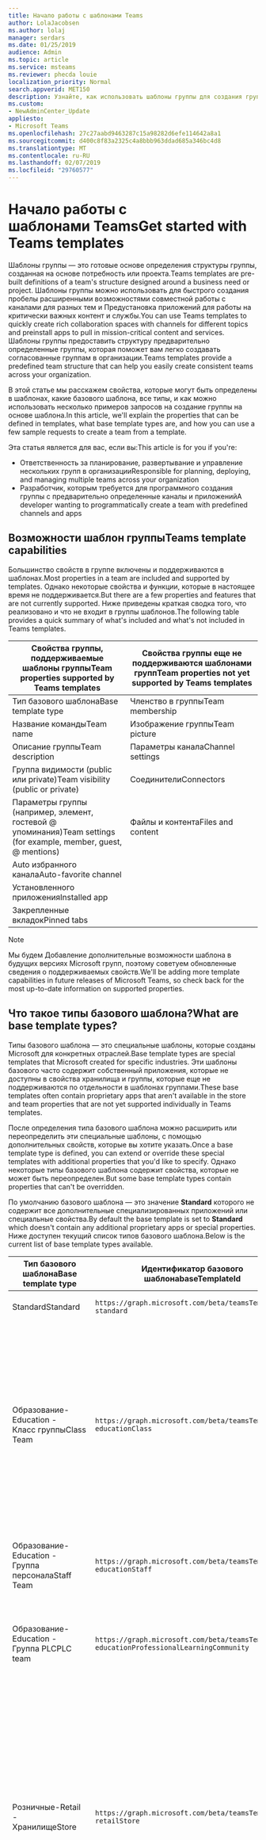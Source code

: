 ```yaml
---
title: Начало работы с шаблонами Teams
author: LolaJacobsen
ms.author: lolaj
manager: serdars
ms.date: 01/25/2019
audience: Admin
ms.topic: article
ms.service: msteams
ms.reviewer: phecda louie
localization_priority: Normal
search.appverid: MET150
description: Узнайте, как использовать шаблоны группы для создания группы с предварительно определенные каналы.
ms.custom:
- NewAdminCenter_Update
appliesto:
- Microsoft Teams
ms.openlocfilehash: 27c27aabd9463287c15a98282d6efe114642a8a1
ms.sourcegitcommit: d400c8f83a2325c4a8bbb963ddad685a346bc4d8
ms.translationtype: MT
ms.contentlocale: ru-RU
ms.lasthandoff: 02/07/2019
ms.locfileid: "29760577"
---
```

# <a name="get-started-with-teams-templates"></a><span data-ttu-id="11449-103">Начало работы с шаблонами Teams</span><span class="sxs-lookup"><span data-stu-id="11449-103">Get started with Teams templates</span></span> 

<span data-ttu-id="11449-104">Шаблоны группы — это готовые основе определения структуры группы, созданная на основе потребность или проекта.</span><span class="sxs-lookup"><span data-stu-id="11449-104">Teams templates are pre-built definitions of a team's structure designed around a business need or project.</span></span> <span data-ttu-id="11449-105">Шаблоны группы можно использовать для быстрого создания пробелы расширенными возможностями совместной работы с каналами для разных тем и Предустановка приложений для работы на критически важных контент и службы.</span><span class="sxs-lookup"><span data-stu-id="11449-105">You can use Teams templates to quickly create rich collaboration spaces with channels for different topics and preinstall apps to pull in mission-critical content and services.</span></span> <span data-ttu-id="11449-106">Шаблоны группы предоставить структуру предварительно определенные группы, которая поможет вам легко создавать согласованные группам в организации.</span><span class="sxs-lookup"><span data-stu-id="11449-106">Teams templates provide a predefined team structure that can help you easily create consistent teams across your organization.</span></span> 

<span data-ttu-id="11449-107">В этой статье мы расскажем свойства, которые могут быть определены в шаблонах, какие базового шаблона, все типы, и как можно использовать несколько примеров запросов на создание группы на основе шаблона.</span><span class="sxs-lookup"><span data-stu-id="11449-107">In this article, we'll explain the properties that can be defined in templates, what base template types are, and how you can use a few sample requests to create a team from a template.</span></span>
 
<span data-ttu-id="11449-108">Эта статья является для вас, если вы:</span><span class="sxs-lookup"><span data-stu-id="11449-108">This article is for you if you're:</span></span>

- <span data-ttu-id="11449-109">Ответственность за планирование, развертывание и управление нескольких групп в организации</span><span class="sxs-lookup"><span data-stu-id="11449-109">Responsible for planning, deploying, and managing multiple teams across your organization</span></span><br>
- <span data-ttu-id="11449-110">Разработчик, которым требуется для программного создания группы с предварительно определенные каналы и приложений</span><span class="sxs-lookup"><span data-stu-id="11449-110">A developer wanting to programmatically create a team with predefined channels and apps</span></span> 

## <a name="teams-template-capabilities"></a><span data-ttu-id="11449-111">Возможности шаблон группы</span><span class="sxs-lookup"><span data-stu-id="11449-111">Teams template capabilities</span></span>

<span data-ttu-id="11449-112">Большинство свойств в группе включены и поддерживаются в шаблонах.</span><span class="sxs-lookup"><span data-stu-id="11449-112">Most properties in a team are included and supported by templates.</span></span> <span data-ttu-id="11449-113">Однако некоторые свойства и функции, которые в настоящее время не поддерживается.</span><span class="sxs-lookup"><span data-stu-id="11449-113">But there are a few properties and features that are not currently supported.</span></span> <span data-ttu-id="11449-114">Ниже приведены краткая сводка того, что реализовано и что не входит в группы шаблонов.</span><span class="sxs-lookup"><span data-stu-id="11449-114">The following table provides a quick summary of what's included and what's not included in Teams templates.</span></span>

| <span data-ttu-id="11449-115">**Свойства группы, поддерживаемые шаблоны группы**</span><span class="sxs-lookup"><span data-stu-id="11449-115">**Team properties supported by Teams templates**</span></span> | <span data-ttu-id="11449-116">**Свойства группы еще не поддерживаются шаблонами групп**</span><span class="sxs-lookup"><span data-stu-id="11449-116">**Team properties not yet supported by Teams templates**</span></span> |
| ------------------------------------------------ | -------------------------------------------------------- |
| <span data-ttu-id="11449-117">Тип базового шаблона</span><span class="sxs-lookup"><span data-stu-id="11449-117">Base template type</span></span> | <span data-ttu-id="11449-118">Членство в группы</span><span class="sxs-lookup"><span data-stu-id="11449-118">Team membership</span></span> |
| <span data-ttu-id="11449-119">Название команды</span><span class="sxs-lookup"><span data-stu-id="11449-119">Team name</span></span> | <span data-ttu-id="11449-120">Изображение группы</span><span class="sxs-lookup"><span data-stu-id="11449-120">Team picture</span></span> |
| <span data-ttu-id="11449-121">Описание группы</span><span class="sxs-lookup"><span data-stu-id="11449-121">Team description</span></span> | <span data-ttu-id="11449-122">Параметры канала</span><span class="sxs-lookup"><span data-stu-id="11449-122">Channel settings</span></span> |
| <span data-ttu-id="11449-123">Группа видимости (public или private)</span><span class="sxs-lookup"><span data-stu-id="11449-123">Team visibility (public or private)</span></span> | <span data-ttu-id="11449-124">Соединители</span><span class="sxs-lookup"><span data-stu-id="11449-124">Connectors</span></span> |
| <span data-ttu-id="11449-125">Параметры группы (например, элемент, гостевой @ упоминания)</span><span class="sxs-lookup"><span data-stu-id="11449-125">Team settings (for example, member, guest, @ mentions)</span></span> | <span data-ttu-id="11449-126">Файлы и контента</span><span class="sxs-lookup"><span data-stu-id="11449-126">Files and content</span></span> |
| <span data-ttu-id="11449-127">Auto избранного канала</span><span class="sxs-lookup"><span data-stu-id="11449-127">Auto-favorite channel</span></span> | |
| <span data-ttu-id="11449-128">Установленного приложения</span><span class="sxs-lookup"><span data-stu-id="11449-128">Installed app</span></span> | |
| <span data-ttu-id="11449-129">Закрепленные вкладок</span><span class="sxs-lookup"><span data-stu-id="11449-129">Pinned tabs</span></span> | | 

> [!NOTE]
> <span data-ttu-id="11449-130">Мы будем Добавление дополнительные возможности шаблона в будущих версиях Microsoft групп, поэтому советуем обновленные сведения о поддерживаемых свойств.</span><span class="sxs-lookup"><span data-stu-id="11449-130">We'll be adding more template capabilities in future releases of Microsoft Teams, so check back for the most up-to-date information on supported properties.</span></span>

## <a name="what-are-base-template-types"></a><span data-ttu-id="11449-131">Что такое типы базового шаблона?</span><span class="sxs-lookup"><span data-stu-id="11449-131">What are base template types?</span></span>

<span data-ttu-id="11449-132">Типы базового шаблона — это специальные шаблоны, которые созданы Microsoft для конкретных отраслей.</span><span class="sxs-lookup"><span data-stu-id="11449-132">Base template types are special templates that Microsoft created for specific industries.</span></span> <span data-ttu-id="11449-133">Эти шаблоны базового часто содержит собственный приложения, которые не доступны в свойства хранилища и группы, которые еще не поддерживаются по отдельности в шаблонах группами.</span><span class="sxs-lookup"><span data-stu-id="11449-133">These base templates often contain proprietary apps that aren't available in the store and team properties that are not yet supported individually in Teams templates.</span></span>

<span data-ttu-id="11449-134">После определения типа базового шаблона можно расширить или переопределить эти специальные шаблоны, с помощью дополнительных свойств, которые вы хотите указать.</span><span class="sxs-lookup"><span data-stu-id="11449-134">Once a base template type is defined, you can extend or override these special templates with additional properties that you'd like to specify.</span></span> <span data-ttu-id="11449-135">Однако некоторые типы базового шаблона содержит свойства, которые не может быть переопределен.</span><span class="sxs-lookup"><span data-stu-id="11449-135">But some base template types contain properties that can't be overridden.</span></span> 

<span data-ttu-id="11449-136">По умолчанию базового шаблона — это значение **Standard** которого не содержит все дополнительные специализированных приложений или специальные свойства.</span><span class="sxs-lookup"><span data-stu-id="11449-136">By default the base template is set to **Standard** which doesn't contain any additional proprietary apps or special properties.</span></span> <span data-ttu-id="11449-137">Ниже доступен текущий список типов базового шаблона.</span><span class="sxs-lookup"><span data-stu-id="11449-137">Below is the current list of base template types available.</span></span>

| <span data-ttu-id="11449-138">Тип базового шаблона</span><span class="sxs-lookup"><span data-stu-id="11449-138">Base template type</span></span> | <span data-ttu-id="11449-139">Идентификатор базового шаблона</span><span class="sxs-lookup"><span data-stu-id="11449-139">baseTemplateId</span></span> | <span data-ttu-id="11449-140">Свойства, входящие в состав этот базовый шаблон</span><span class="sxs-lookup"><span data-stu-id="11449-140">Properties that come with this base template</span></span> |
| ------------------ | -------------- | ----------------------------------------------------- |
| <span data-ttu-id="11449-141">Standard</span><span class="sxs-lookup"><span data-stu-id="11449-141">Standard</span></span> | `https://graph.microsoft.com/beta/teamsTemplates/`<br>`standard` | <span data-ttu-id="11449-142">Нет дополнительных приложений и свойства</span><span class="sxs-lookup"><span data-stu-id="11449-142">No additional apps and properties</span></span> |
| <span data-ttu-id="11449-143">Образование-</span><span class="sxs-lookup"><span data-stu-id="11449-143">Education -</span></span><br><span data-ttu-id="11449-144">Класс группы</span><span class="sxs-lookup"><span data-stu-id="11449-144">Class Team</span></span> | `https://graph.microsoft.com/beta/teamsTemplates/`<br>`educationClass` | <span data-ttu-id="11449-145">Приложения:</span><span class="sxs-lookup"><span data-stu-id="11449-145">Apps:</span></span><ul><li><span data-ttu-id="11449-146">Записной книжке OneNote класс (прикрепленных к вкладке « **Общие** »)</span><span class="sxs-lookup"><span data-stu-id="11449-146">OneNote Class Notebook (pinned to the **General** tab)</span></span> </li><li><span data-ttu-id="11449-147">Назначения приложения (прикрепленных к вкладке « **Общие** »)</span><span class="sxs-lookup"><span data-stu-id="11449-147">Assignments app (pinned to the **General** tab)</span></span></li></ul> <span data-ttu-id="11449-148">Свойства группы:</span><span class="sxs-lookup"><span data-stu-id="11449-148">Team properties:</span></span><ul><li><span data-ttu-id="11449-149">Группа видимости, задайте значение **HiddenMembership** (не может быть переопределен)</span><span class="sxs-lookup"><span data-stu-id="11449-149">Team visibility set to **HiddenMembership** (cannot be overridden)</span></span></li></ul> |
| <span data-ttu-id="11449-150">Образование-</span><span class="sxs-lookup"><span data-stu-id="11449-150">Education -</span></span><br><span data-ttu-id="11449-151">Группа персонала</span><span class="sxs-lookup"><span data-stu-id="11449-151">Staff Team</span></span> | `https://graph.microsoft.com/beta/teamsTemplates/`<br>`educationStaff` | <span data-ttu-id="11449-152">Приложения:</span><span class="sxs-lookup"><span data-stu-id="11449-152">Apps:</span></span><ul><li><span data-ttu-id="11449-153">Записной книжке OneNote персонала (прикрепленных к вкладке « **Общие** »)</span><span class="sxs-lookup"><span data-stu-id="11449-153">OneNote Staff Notebook (pinned to the **General** tab)</span></span></li></ul> |
|<span data-ttu-id="11449-154">Образование-</span><span class="sxs-lookup"><span data-stu-id="11449-154">Education -</span></span><br><span data-ttu-id="11449-155">Группа PLC</span><span class="sxs-lookup"><span data-stu-id="11449-155">PLC team</span></span> |`https://graph.microsoft.com/beta/teamsTemplates/`<br>`educationProfessionalLearningCommunity` | <span data-ttu-id="11449-156">Приложения:</span><span class="sxs-lookup"><span data-stu-id="11449-156">Apps:</span></span><ul><li><span data-ttu-id="11449-157">Записной книжке OneNote PLC (прикрепленных к вкладке « **Общие** »)</span><span class="sxs-lookup"><span data-stu-id="11449-157">OneNote PLC Notebook (pinned to the **General** tab)</span></span></ul></li>|
| <span data-ttu-id="11449-158">Розничные-</span><span class="sxs-lookup"><span data-stu-id="11449-158">Retail -</span></span><br><span data-ttu-id="11449-159">Хранилище</span><span class="sxs-lookup"><span data-stu-id="11449-159">Store</span></span> | `https://graph.microsoft.com/beta/teamsTemplates/`<br>`retailStore` | <span data-ttu-id="11449-160">Каналы:</span><span class="sxs-lookup"><span data-stu-id="11449-160">Channels:</span></span><ul><li><span data-ttu-id="11449-161">SHIFT передачи</span><span class="sxs-lookup"><span data-stu-id="11449-161">Shift handoff</span></span></li><li><span data-ttu-id="11449-162">Обучение</span><span class="sxs-lookup"><span data-stu-id="11449-162">Learning</span></span></li></ul><span data-ttu-id="11449-163">Свойства группы</span><span class="sxs-lookup"><span data-stu-id="11449-163">Team properties</span></span><ul><li><span data-ttu-id="11449-164">Общий видимости групп</span><span class="sxs-lookup"><span data-stu-id="11449-164">Team visibility set to Public</span></span></li></ul><span data-ttu-id="11449-165">Разрешения участников</span><span class="sxs-lookup"><span data-stu-id="11449-165">Member permissions</span></span><ul><li><span data-ttu-id="11449-166">Запретить члены из создание, обновление и удаление каналов</span><span class="sxs-lookup"><span data-stu-id="11449-166">Prevent members from creating, updating, or removing channels</span></span></li><li><span data-ttu-id="11449-167">Запретить членам добавлять или удалять приложения</span><span class="sxs-lookup"><span data-stu-id="11449-167">Prevent members from adding or removing apps</span></span></li><li><span data-ttu-id="11449-168">Запретить члены из создания, обновлять и удалять соединители</span><span class="sxs-lookup"><span data-stu-id="11449-168">Prevent members from creating, updating, or removing connectors</span></span></li></ul> |
| <span data-ttu-id="11449-169">Розничные-</span><span class="sxs-lookup"><span data-stu-id="11449-169">Retail -</span></span><br><span data-ttu-id="11449-170">Диспетчер совместной работы</span><span class="sxs-lookup"><span data-stu-id="11449-170">Manager collaboration</span></span> | `https://graph.microsoft.com/beta/teamsTemplates/`<br>`retailManagerCollaboration` | <span data-ttu-id="11449-171">Каналы:</span><span class="sxs-lookup"><span data-stu-id="11449-171">Channels:</span></span><ul><li><span data-ttu-id="11449-172">SHIFT передачи</span><span class="sxs-lookup"><span data-stu-id="11449-172">Shift handoff</span></span></li><li><span data-ttu-id="11449-173">Обучение</span><span class="sxs-lookup"><span data-stu-id="11449-173">Learning</span></span></li></ul><span data-ttu-id="11449-174">Свойства группы:</span><span class="sxs-lookup"><span data-stu-id="11449-174">Team properties:</span></span><ul><li><span data-ttu-id="11449-175">Группа видимости установлено значение Private</span><span class="sxs-lookup"><span data-stu-id="11449-175">Team visibility set to Private</span></span></li></ul><span data-ttu-id="11449-176">Разрешения участников:</span><span class="sxs-lookup"><span data-stu-id="11449-176">Member permissions:</span></span><ul><li><span data-ttu-id="11449-177">Запретить члены из создание, обновление и удаление каналов</span><span class="sxs-lookup"><span data-stu-id="11449-177">Prevent members from creating, updating, or removing channels</span></span></li><li><span data-ttu-id="11449-178">Запретить членам добавлять или удалять приложения</span><span class="sxs-lookup"><span data-stu-id="11449-178">Prevent members from adding or removing apps</span></span></li><li><span data-ttu-id="11449-179">Запретить члены из создания, обновлять и удалять соединители</span><span class="sxs-lookup"><span data-stu-id="11449-179">Prevent members from creating, updating, or removing connectors</span></span></li></ul>|
| <span data-ttu-id="11449-180">Здравоохранение-</span><span class="sxs-lookup"><span data-stu-id="11449-180">Healthcare -</span></span><br><span data-ttu-id="11449-181">Ворд</span><span class="sxs-lookup"><span data-stu-id="11449-181">Ward</span></span> |`https://graph.microsoft.com/beta/teamsTemplates/`<br>`healthcareWard` |<span data-ttu-id="11449-182">Каналы:</span><span class="sxs-lookup"><span data-stu-id="11449-182">Channels:</span></span> <ul><li><span data-ttu-id="11449-183">Объявления\*</span><span class="sxs-lookup"><span data-stu-id="11449-183">Announcements\*</span></span></li><li><span data-ttu-id="11449-184">Huddles\*</span><span class="sxs-lookup"><span data-stu-id="11449-184">Huddles\*</span></span></li><li><span data-ttu-id="11449-185">Округляет</span><span class="sxs-lookup"><span data-stu-id="11449-185">Rounds</span></span></li><li><span data-ttu-id="11449-186">Набору кадров\*</span><span class="sxs-lookup"><span data-stu-id="11449-186">Staffing\*</span></span></li><li><span data-ttu-id="11449-187">Учебный курс по\*</span><span class="sxs-lookup"><span data-stu-id="11449-187">Training\*</span></span></li></ul><span data-ttu-id="11449-188">\*Auto-favorited каналов</span><span class="sxs-lookup"><span data-stu-id="11449-188">\*Auto-favorited channels</span></span> |
|<span data-ttu-id="11449-189">Здравоохранение-</span><span class="sxs-lookup"><span data-stu-id="11449-189">Healthcare -</span></span><br><span data-ttu-id="11449-190">Больница</span><span class="sxs-lookup"><span data-stu-id="11449-190">Hospital</span></span> | `https://graph.microsoft.com/beta/teamsTemplates/`<br>`healthcareHospital` |<span data-ttu-id="11449-191">Каналы:</span><span class="sxs-lookup"><span data-stu-id="11449-191">Channels:</span></span><ul><li><span data-ttu-id="11449-192">Объявления\*</span><span class="sxs-lookup"><span data-stu-id="11449-192">Announcements\*</span></span></li><li><span data-ttu-id="11449-193">Соответствие требованиям\*</span><span class="sxs-lookup"><span data-stu-id="11449-193">Compliance\*</span></span></li><li><span data-ttu-id="11449-194">Наказание</span><span class="sxs-lookup"><span data-stu-id="11449-194">Custodial</span></span></li><li><span data-ttu-id="11449-195">Отдел кадров</span><span class="sxs-lookup"><span data-stu-id="11449-195">Human Resources</span></span></li></li><li><span data-ttu-id="11449-196">Лекарства</span><span class="sxs-lookup"><span data-stu-id="11449-196">Pharmacy</span></span></li></ul><span data-ttu-id="11449-197">\*Auto-favorited канала</span><span class="sxs-lookup"><span data-stu-id="11449-197">\*Auto-favorited channel</span></span>|
|||

> [!NOTE]
> <span data-ttu-id="11449-198">Мы будем добавлять дополнительные базового шаблона в следующих типов выпусков группами Майкрософт, чтобы проверять обратно на самые последние сведения о поддерживаемых свойств.</span><span class="sxs-lookup"><span data-stu-id="11449-198">We'll be adding more base template types in future releases of Microsoft Teams, so check back for the most up-to-date information on supported properties.</span></span>


## <a name="related-topics"></a><span data-ttu-id="11449-199">Связанные разделы</span><span class="sxs-lookup"><span data-stu-id="11449-199">Related topics</span></span>

- <span data-ttu-id="11449-200">[Создание группы](https://docs.microsoft.com/graph/api/team-post?view=graph-rest-beta) (в предварительной версии)</span><span class="sxs-lookup"><span data-stu-id="11449-200">[Create team](https://docs.microsoft.com/graph/api/team-post?view=graph-rest-beta) (in preview)</span></span>
- [<span data-ttu-id="11449-201">Новые группы</span><span class="sxs-lookup"><span data-stu-id="11449-201">New-Team</span></span>](https://docs.microsoft.com/powershell/module/teams/New-Team?view=teams-ps)
- [<span data-ttu-id="11449-202">Обучение администратора для работы с Microsoft Teams</span><span class="sxs-lookup"><span data-stu-id="11449-202">Admin training for Microsoft Teams</span></span>](itadmin-readiness.md)
- [<span data-ttu-id="11449-203">Начало работы с группами розничной шаблонов</span><span class="sxs-lookup"><span data-stu-id="11449-203">Get started with Retail Teams templates</span></span>](get-started-with-retail-teams-templates.md)
- [<span data-ttu-id="11449-204">Начало работы с группами здравоохранения шаблонов</span><span class="sxs-lookup"><span data-stu-id="11449-204">Get started with Healthcare Teams templates</span></span>](healthcare/healthcare-templates.md)
